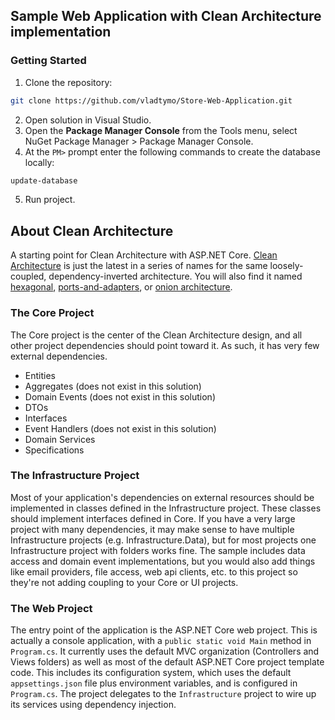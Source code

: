 ## Sample Web Application with Clean Architecture implementation

### Getting Started

1. Clone the repository:
  ```sh
  git clone https://github.com/vladtymo/Store-Web-Application.git
  ```
2. Open solution in Visual Studio.
3. Open the **Package Manager Console** from the Tools menu, select NuGet Package Manager > Package Manager Console.
4. At the `PM>` prompt enter the following commands to create the database locally:
  ```sh
  update-database
  ```
5. Run project.

## About Clean Architecture

A starting point for Clean Architecture with ASP.NET Core. [Clean Architecture](https://8thlight.com/blog/uncle-bob/2012/08/13/the-clean-architecture.html) is just the latest in a series of names for the same loosely-coupled, dependency-inverted architecture. You will also find it named [hexagonal](http://alistair.cockburn.us/Hexagonal+architecture), [ports-and-adapters](http://www.dossier-andreas.net/software_architecture/ports_and_adapters.html), or [onion architecture](http://jeffreypalermo.com/blog/the-onion-architecture-part-1/).

### The Core Project

The Core project is the center of the Clean Architecture design, and all other project dependencies should point toward it. As such, it has very few external dependencies.

- Entities
- Aggregates (does not exist in this solution)
- Domain Events (does not exist in this solution)
- DTOs
- Interfaces
- Event Handlers (does not exist in this solution)
- Domain Services
- Specifications

### The **Infrastructure** Project

Most of your application's dependencies on external resources should be implemented in classes defined in the Infrastructure project. These classes should implement interfaces defined in Core. If you have a very large project with many dependencies, it may make sense to have multiple Infrastructure projects (e.g. Infrastructure.Data), but for most projects one Infrastructure project with folders works fine. The sample includes data access and domain event implementations, but you would also add things like email providers, file access, web api clients, etc. to this project so they're not adding coupling to your Core or UI projects.

### The **Web** Project

The entry point of the application is the ASP.NET Core web project. This is actually a console application, with a `public static void Main` method in `Program.cs`. It currently uses the default MVC organization (Controllers and Views folders) as well as most of the default ASP.NET Core project template code. This includes its configuration system, which uses the default `appsettings.json` file plus environment variables, and is configured in `Program.cs`. The project delegates to the `Infrastructure` project to wire up its services using dependency injection.
